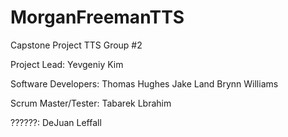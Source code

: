 # MorganFreemanTTS
Capstone Project TTS Group #2

Project Lead:
Yevgeniy Kim

Software Developers:
Thomas Hughes
Jake Land
Brynn Williams

Scrum Master/Tester:
Tabarek Lbrahim

??????:
DeJuan Leffall
